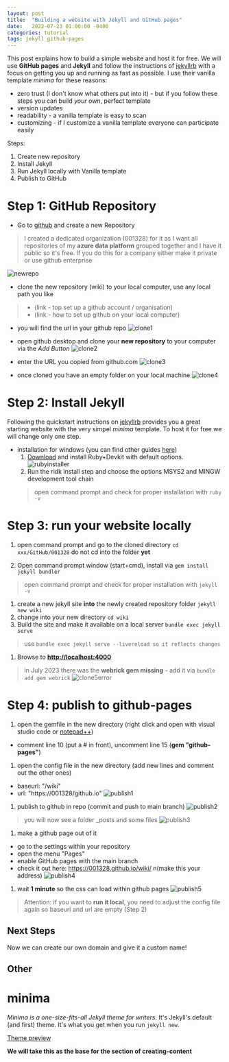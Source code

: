 ```yaml
---
layout: post
title:  "Building a website with Jekyll and GitHub pages"
date:   2022-07-23 01:00:00 -0400
categories: tutorial
tags: jekyll github-pages
---
```


This post explains how to build a simple website and host it for free.
We will use **GitHub pages** and **Jekyll** and follow the instructions of [jekyllrb](https://jekyllrb.com/) with a focus on getting you up and running as fast as possible.
I use their vanilla template *minima* for these reasons:

* zero trust (I don't know what others put into it) - but if you follow these steps you can build *your own*, perfect template
* version updates
* readability - a vanilla template is easy to scan
* customizing - if I customize a vanilla template everyone can participate easily

Steps:
1. Create new repository
1. Install Jekyll
1. Run Jekyll locally with Vanilla template
1. Publish to GitHub



# Step 1: GitHub Repository

* Go to [github](https://github.com/) and create a new Repository
> I created a dedicated organization (001328) for it as I want all repositories of my **azure data platform** grouped together and I have it public so it's free. If you do this for a company either make it private or use github enterprise

![newrepo](/assets/images/website_newrepository.png)
* clone the new repository (wiki) to your local computer, use any local path you like
> * (link - top set up a github account / organisation)
> * (link - how to set up github on your local computer)

* you will find the url in your github repo
![clone1](/assets/images/website_clone1.png)

* open github desktop and clone your **new repository** to your computer via the *Add Button*
![clone2](/assets/images/website_clone2.png)

* enter the URL you copied from github.com
![clone3](/assets/images/website_clone3.png)

* once cloned you have an empty folder on your local machine
![clone4](/assets/images/website_clone4.png)


# Step 2: Install Jekyll

Following the quickstart instructions on [jekyllrb](https://jekyllrb.com/docs/) provides you a great starting website with the very simpel *minima* template.
To host it for free we will change only one step.

* installation for windows (you can find other guides [here](https://jekyllrb.com/docs/installation/#requirements))
  1. [Download](https://rubyinstaller.org/downloads/) and install Ruby+Devkit with default options.
  ![rubyinstaller](/assets/images/website_rubyinstaller.png)
  1. Run the ridk install step and choose the options MSYS2 and MINGW development tool chain
    > open command prompt and check for proper installation with `ruby -v`



# Step 3: run your website locally


  1. open command prompt and go to the cloned directory `cd xxx/GitHub/001328`
  do not cd into the folder **yet**

  1. Open command prompt window (start+cmd), install via `gem install jekyll bundler`
  > open command prompt and check for proper installation with `jekyll -v`

  1. create a new jekyll site **into** the newly created repository folder `jekyll new wiki`
  1. change into your new directory `cd wiki`
  1. Build the site and make it available on a local server `bundle exec jekyll serve`
  > use `bundle exec jekyll serve --livereload so it reflects changes`
  1. Browse to **[http://localhost:4000](http://localhost:4000)**

  > in July 2023 there was the **webrick gem missing** - add it via `bundle add gem webrick`
    ![clone5error](/assets/images/website_clone5error.png)

  


# Step 4: publish to github-pages

1. open the gemfile in the new directory (right click and open with visual studio code or [notepad++](https://notepad-plus-plus.org/))
  - comment line 10 (put a # in front), uncomment line 15 (**gem "github-pages"**)
  
1. open the config file in the new directory  (add new lines and comment out the other ones)
  - baseurl: "/wiki"
  - url: "https://001328/github.io"
  ![publish1](/assets/images/website_publish1.png)
  
1. publish to github in repo (commit and push to main branch)
![publish2](/assets/images/website_publish2.png)

> you will now see a folder _posts and some files
![publish3](/assets/images/website_publish3.png)

1. make a github page out of it
  * go to the settings within your repository
  * open the menu "Pages"
  * enable GitHub pages with the main branch
  * check it out here: https://001328.github.io/wiki/ n(make this your address)
  ![publish4](/assets/images/website_publish4.png)

1. wait **1 minute** so the css can load within github pages
![publish5](/assets/images/website_publish5.png)

> Attention: if you want to **run it local**, you need to adjust the config file again so baseurl and url are empty (Step 2)


## Next Steps

Now we can create our own domain and give it a custom name!


## Other

# minima

*Minima is a one-size-fits-all Jekyll theme for writers*. It's Jekyll's default (and first) theme. It's what you get when you run `jekyll new`.

[Theme preview](https://jekyll.github.io/minima/)

**We will take this as the base for the section of creating-content**

